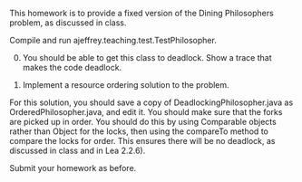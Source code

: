 This homework is to provide a fixed version of the Dining Philosophers problem, as discussed in class.

Compile and run ajeffrey.teaching.test.TestPhilosopher.

0. You should be able to get this class to deadlock.  Show a trace that makes the code deadlock.

1. Implement a resource ordering solution to the problem.

For this solution, you should save a copy of DeadlockingPhilosopher.java as OrderedPhilosopher.java, and edit it. You should make sure that the forks are picked up in order. You should do this by using Comparable objects rather than Object for the locks, then using the compareTo method to compare the locks for order. This ensures there will be no deadlock, as discussed in class and in Lea 2.2.6).

Submit your homework as before.
